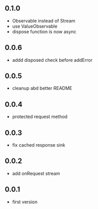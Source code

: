 ## 0.1.0

- Observable instead of Stream
- use ValueObservable
- dispose function is now async

## 0.0.6

- addd disposed check before addError

## 0.0.5

- cleanup abd better README

## 0.0.4

- protected request method

## 0.0.3

- fix cached response sink

## 0.0.2

- add onRequest stream

## 0.0.1

- first version
